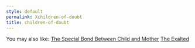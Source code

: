 ```yaml
---
style: default
permalink: Xchildren-of-doubt
title: children-of-doubt
---
```

You may also like:
[The Special Bond Between Child and Mother](http://scp-wiki.net/the-special-bond-between-child-and-mother)
[The Exalted](http://scp-wiki.net/the-exalted)